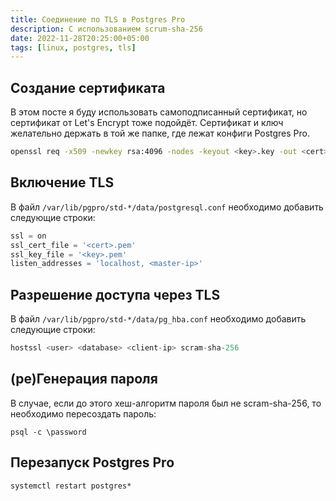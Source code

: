 ```yaml
---
title: Соединение по TLS в Postgres Pro
description: С использованием scrum-sha-256
date: 2022-11-28T20:25:00+05:00
tags: [linux, postgres, tls]
---
```

## Создание сертификата

В этом посте я буду использовать самоподписанный сертификат, но сертификат от Let's Encrypt тоже подойдёт.
Сертификат и ключ желательно держать в той же папке, где лежат конфиги Postgres Pro.
```bash
openssl req -x509 -newkey rsa:4096 -nodes -keyout <key>.key -out <cert>.pem -sha256 -days 365
```

## Включение TLS

В файл `/var/lib/pgpro/std-*/data/postgresql.conf` необходимо добавить следующие строки:
```python
ssl = on
ssl_cert_file = '<cert>.pem'
ssl_key_file = '<key>.pem'
listen_addresses = 'localhost, <master-ip>'
```

## Разрешение доступа через TLS

В файл `/var/lib/pgpro/std-*/data/pg_hba.conf` необходимо добавить следующие строки:
```python
hostssl <user> <database> <client-ip> scram-sha-256
```

## (ре)Генерация пароля

В случае, если до этого хеш-алгоритм пароля был не scram-sha-256, то необходимо пересоздать пароль:
```shell
psql -c \password
```

## Перезапуск Postgres Pro
```shell
systemctl restart postgres*
```

